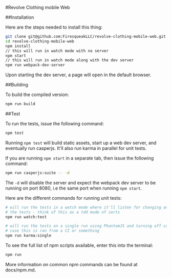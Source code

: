 #Revolve Clothing mobile Web

##Installation

Here are the steps needed to install this thing:

```bash
git clone git@github.com:FiresqueakLLC/revolve-clothing-mobile-web.git
cd revolve-clothing-mobile-web
npm install
// this will run in watch mode with no server
npm start
// this will run in watch mode along with the dev server
npm run webpack-dev-server
```

Upon starting the dev server, a page will open in the default browser.

##Building

To build the compiled version:

```bash
npm run build
```

##Test

To run the tests, issue the following command:

```bash
npm test
```

Running `npm test` will build static assets, start up a web dev server, and
eventually run casperjs. It'll also run karma in parallel for unit tests.

If you are running `npm start` in a separate tab, then issue the following
command:

```bash
npm run casperjs:suite -- -d
```

The `-d` will disable the server and expect the webpack dev server to be running
on port 8080, i.e the same port when running `npm start`.

Here are the different commands for running unit tests:

```bash
# will run the tests in a watch mode where it'll listen for changing and reload
# the tests - think of this as a tdd mode of sorts
npm run watch:test

# will run the tests on a single run using PhantomJS and turning off colors in
# case this is ran from a CI or something
npm run karma:single
```

To see the full list of npm scripts available, enter this into the terminal:

```bash
npm run
```

More information on common npm commands can be found at docs/npm.md.
